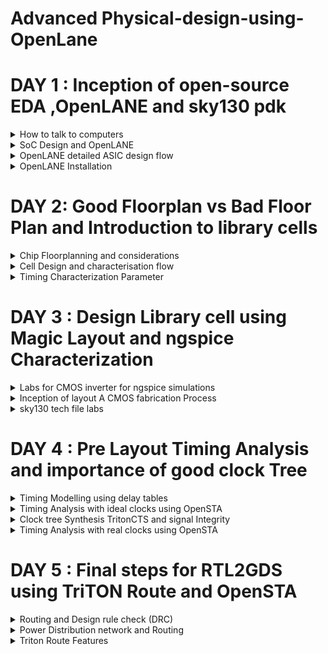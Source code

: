 # Advanced Physical-design-using-OpenLane


#  DAY 1 : Inception of open-source EDA ,OpenLANE and sky130 pdk

<details>
  <summary>
      How to talk to computers
  </summary>
  
  The QFN-48 package is a type of surface-mount integrated circuit (IC) package that is used in various electronic devices, including some Arduino-compatible microcontrollers and other components. "QFN" stands for "Quad Flat No-Lead," which describes the package's physical characteristics. Here's what some of these terms mean:

 **1. Quad:** The package has four sides or corners, typically with a lead or pad on each corner.

 **2. Flat:** The package has a flat bottom, which makes it suitable for surface-mount soldering onto a printed circuit board (PCB).

 **3. No-Lead:** Unlike traditional dual in-line packages (DIP) or surface-mount packages with visible leads or pins, QFN packages have no visible external leads or pins. Instead, they have small metal pads on the bottom of the package.

**4. 48:** The "48" in QFN-48 refers to the total number of pads or leads on the package. These pads are used for electrical connections between the IC and the PCB.

Arduino is an open-source electronics platform that uses a variety of microcontrollers. The choice of IC package depends on the specific microcontroller used on the Arduino board or module. Some Arduino-compatible boards may use microcontrollers in QFN-48 packages, among other package types.

The following figure shows the internal structure of the chip.

![Screenshot from 2023-09-16 18-23-07](https://github.com/Vartika-iiitb/Physical-design-using-OpenLane/assets/140998716/c7944e6a-764d-4a44-8cf2-ed59244fe561)

Inside a chip, you can find various components and structures, including:

**1. Pads:** Pads are the external connections on a chip. They are the interface between the chip and the external world. Pads can include input and output pins for connecting to other electronic components or devices, power supply pins for providing voltage to the chip, and ground pins for electrical reference.

**2. Core:** The core of a chip typically refers to the central processing unit (CPU) or the primary computational engine. In the context of microprocessors or microcontrollers, the core contains the arithmetic logic unit (ALU), control unit, and registers responsible for executing instructions and performing computations.

**3.  Die:** The term "die" refers to the individual silicon chip that is fabricated on a semiconductor wafer during the manufacturing process. A semiconductor wafer typically contains multiple identical dies, each of which can be cut out and packaged as a separate integrated circuit.

**4. RISC-V SoC:** A RISC-V System-on-Chip (SoC) is an integrated circuit that incorporates the RISC-V instruction set architecture (ISA) as its CPU core. RISC-V is an open-source and customizable ISA, and RISC-V SoCs are designed to meet specific application requirements, often including CPU cores, memory, peripherals, and I/O interfaces, all on a single chip.

**5. PLL (Phase-Locked Loop):** A PLL is a circuit within a chip that generates stable and precisely controlled clock signals. PLLs are crucial for synchronizing various components of a chip, ensuring that they operate at the correct frequencies and phases.

**6. DAC (Digital-to-Analog Converter):** A DAC is a circuit within a chip that converts digital signals (binary data) into analog voltages or currents. DACs are commonly used in audio applications, communication systems, and many other contexts where analog signals are required.

These components work together to enable the chip to perform its intended functions. The specific components and their configurations can vary significantly depending on the type and purpose of the chip. For example, a microcontroller chip may have a CPU core, memory, I/O ports, and analog-to-digital converters (ADCs) in addition to the components mentioned above, while a custom ASIC (Application-Specific Integrated Circuit) might have a completely different set of components tailored to a specific task or application.

**Introduction to RisC-V**

RISC-V (pronounced "risk-five") is an open-source instruction set architecture (ISA) for designing and building computer processors and related hardware components. It's named after the "Reduced Instruction Set Computing" (RISC) philosophy, which aims to simplify processor designs by using a smaller set of instructions that execute quickly and efficiently.

![Screenshot from 2023-09-16 18-36-36](https://github.com/Vartika-iiitb/Physical-design-using-OpenLane/assets/140998716/efe64a42-2531-4f17-86d4-cc9c5940bfa0)

**From Software Applications to Hardware**
  
In the realm of software applications, tasks are executed by the central processing unit (CPU) of a computer or device. Software programs provide instructions for the CPU to follow, and the CPU performs calculations, data processing, and various other operations based on these instructions. While software is flexible and can be updated easily, it may not always provide the highest level of performance or efficiency, especially for demanding or specialized tasks.

The benefits of this transition from software to hardware include faster execution of tasks, lower power consumption, and the ability to handle specialized workloads with greater efficiency. However, it also means that the functionality is fixed and less adaptable compared to software, which can be updated or changed more easily.

The Figure shown below shows the representation :

![Screenshot from 2023-09-16 18-40-16](https://github.com/Vartika-iiitb/Physical-design-using-OpenLane/assets/140998716/e4bc8336-ee32-4fff-b742-5c0a56dcbcf3)
</details>
<details>
  <summary>
SoC Design and OpenLANE
  </summary>
  
System-on-Chip (SoC) design is the process of creating integrated circuits that incorporate multiple electronic components, including microprocessors, memory, input/output interfaces, and more, all on a single chip. SoCs are used in a wide range of electronic devices, from smartphones and tablets to embedded systems and IoT devices.

OpenLANE is an open-source framework for designing digital ASICs (Application-Specific Integrated Circuits). It is a complete RTL (Register-Transfer Level) to GDSII (Graphic Data System II) flow for designing ASICs using open-source tools and libraries. Here's how OpenLANE relates to SoC design:
Design Flow: OpenLANE provides a comprehensive design flow for creating ASICs, which can include components like CPU cores, memory blocks, and various other digital circuits. The design flow covers the entire process, from specifying the chip's architecture in RTL code (usually written in hardware description languages like Verilog or VHDL) to producing the final GDSII layout for fabrication.

**1. Open Source:** One of the key features of OpenLANE is its open-source nature. This means that the entire design flow, including synthesis, placement, routing, and physical design steps, can be performed using freely available and community-supported tools and libraries. This openness reduces the barriers to entry for ASIC design and promotes collaboration within the hardware design community.

**2. Automated and Scriptable:** OpenLANE incorporates a wide range of automation and scripting capabilities. It can automate many of the tedious and error-prone tasks involved in ASIC design, such as synthesis, place and route, and optimization. Users can customize and script the flow to suit their specific requirements.

**3. Standard Cells and Libraries:** OpenLANE leverages standard cell libraries, which are collections of pre-designed and characterized digital logic cells (like AND gates, flip-flops, etc.) that are readily available for use in ASIC design. It also supports standard cell libraries from various foundries, allowing designers to target different fabrication technologies.

**4. OpenROAD Integration:** OpenLANE is part of the OpenROAD project, which aims to develop an open-source and automated RTL-to-GDSII digital ASIC design flow. OpenROAD includes tools for optimization, placement, and routing, and OpenLANE utilizes these tools to streamline the design process further.

**5. Community and Collaboration:** The open-source nature of OpenLANE encourages collaboration among hardware designers, researchers, and engineers. It has a growing user community, and contributions from various individuals and organizations are welcomed.

In summary, OpenLANE is a powerful open-source tool that simplifies the process of designing ASICs, including SoCs. It provides a complete and automated design flow, making it accessible to a broader range of users and promoting innovation in digital hardware design. This tool has the potential to accelerate the development of custom SoCs and other digital ASICs for a variety of applications.

![Screenshot from 2023-09-16 19-05-11](https://github.com/Vartika-iiitb/Physical-design-using-OpenLane/assets/140998716/3f4ede54-22ba-486b-a214-e573dd3dfdd8)

**1 RTL IP's(Register Transfer Level Intellectual Property)**
RTL IPs, or Register-Transfer Level Intellectual Properties, are pre-designed and pre-verified building blocks or functional modules for use in digital integrated circuit (IC) design. These IPs are created at the register-transfer level (RTL), which is a level of abstraction in hardware description languages like Verilog and VHDL that represents the behavior of a digital circuit in terms of registers and data transfers between them. RTL IPs are used to accelerate the design and development of complex digital systems and integrated circuits. RTL IPs significantly reduce development time and effort by providing verified and reusable building blocks for digital IC design. They are widely used in various industries, including consumer electronics, telecommunications, automotive, and industrial automation, to accelerate the design of complex digital systems and reduce time-to-market.

**2. EDA TOOLS**
EDA (Electronic Design Automation) tools are a category of software applications and tools used by electrical engineers and integrated circuit (IC) designers to design, simulate, verify, and analyze electronic systems and integrated circuits. These tools play a crucial role in the development and optimization of electronic hardware, ranging from individual components to complex systems. EDA tools are used in various stages of the design process, from concept to fabrication. EDA tools are indispensable in modern electronics design, as they streamline the design process, reduce design iterations, and help ensure the reliability and performance of electronic systems and integrated circuits. The choice of EDA tools depends on the specific requirements of the design project and the target application.

**3. PDK**
PDK stands for "Process Design Kit." It is a critical component in the development of integrated circuits (ICs) and refers to a collection of files, data, and models provided by a semiconductor foundry or manufacturing facility. The PDK serves as a bridge between the design tools and the foundry's fabrication process, enabling chip designers to create layouts and simulations that are compatible with the manufacturing process.

Here are the key components and functions of a Process Design Kit (PDK) in VLSI design:

**1.Technology Data:** The PDK includes detailed information about the foundry's manufacturing process, such as the specific fabrication steps, the materials used, and the electrical characteristics of the transistors and interconnects. This data is essential for designing circuits that will function correctly when fabricated.

**2. Design Rules:** Design rules are a set of constraints and guidelines that dictate how various elements of the chip (e.g., transistors, interconnects, and other structures) should be placed and sized to ensure manufacturability. The PDK provides design rule documents and data to help designers adhere to these constraints.

**3. Device Models:** PDKs include models for various electronic devices, such as transistors, diodes, and capacitors. These models describe how these devices behave electrically under different conditions, allowing designers to simulate and analyze the performance of their circuits accurately.

**4. Library Cells:** The PDK includes a library of standard cells, which are pre-designed building blocks commonly used in chip design. These cells include logic gates, flip-flops, multiplexers, and other components. Designers can use these cells to create their custom digital circuits.

The figure shown below depicts the flow:

![Screenshot from 2023-09-16 19-05-17](https://github.com/Vartika-iiitb/Physical-design-using-OpenLane/assets/140998716/698b6b22-612a-4e4c-b6d3-15c03b3a593b)


**Simplified RTL2GDS Flow**
The RTL2GDS (Register-Transfer Level to Graphic Data System) flow is a series of steps and processes involved in the design and manufacturing of integrated circuits (ICs). This flow takes a digital design described at the RTL (Register-Transfer Level) and transforms it into a physical layout that can be fabricated as an actual chip. Here are the key steps and components of the RTL2GDS flow:

**1. RTL Design:** The RTL design phase involves creating a high-level description of the digital circuit using hardware description languages (HDLs) like Verilog or VHDL. This description captures the functional behavior of the circuit, including the relationships between registers and data transfers.

**2. Synthesis:** In the synthesis step, the RTL code is transformed into a gate-level representation. Logic synthesis tools take the RTL description and map it to standard cells from a library (PDK, or Process Design Kit) provided by the semiconductor foundry. The output is a netlist that specifies how standard cells are interconnected.

**3. Floor Planning:** Floor planning involves determining the physical placement of various functional blocks within the chip. It considers factors like the size and aspect ratio of the chip, the location of the input/output (I/O) pads, and the placement of major components.

**4. Placement:** Placement tools take the synthesized netlist and assign specific locations for each standard cell on the chip. The goal is to optimize for factors like area, power, and signal delay.

**5. Clock Tree Synthesis (CTS):** CTS tools create a clock distribution network that ensures all flip-flops and registers receive a stable and synchronized clock signal. Clock skew (variation in clock arrival times) is minimized to maintain timing integrity.

**6. Routing:** The routing step involves determining how to connect the various components and standard cells while adhering to design rules and constraints. This process creates the physical wires (metal layers) that carry signals between different parts of the chip.

**7. Design for Manufacturing (DFM):** DFM techniques are employed to ensure that the chip design is manufacturable. This includes checks for lithography issues, density violations, and other manufacturing-related concerns.

**8. Static Timing Analysis (STA):** STA tools analyze the timing of the chip's paths to ensure that they meet the required performance specifications. Timing violations are flagged and resolved during this phase.

**9. Physical Verification:** Physical verification tools perform checks to ensure that the chip layout complies with design rules and specifications. This includes checks for design rule violations, antenna effects, and other physical issues.

**10. GDSII Generation:** GDSII is a standard file format used to represent the final chip layout in a graphical form. GDSII files are generated from the layout data.

**11. Tapeout:** The final GDSII files are submitted to the semiconductor foundry for fabrication. This step involves preparing the data for photolithography and the manufacturing process.

**12. Mask Generation:** The foundry uses the GDSII data to create photomasks, which are used to pattern the chip's layers during the semiconductor manufacturing process.

**13. Manufacturing:** The semiconductor fabrication process involves multiple steps, including photolithography, etching, implantation, and more, to create the physical silicon wafer with the desired integrated circuits.

**14. Packaging and Testing:** Once the wafers are manufactured, they are diced into individual chips, packaged, and tested to ensure functionality and quality.

The RTL2GDS flow is a complex and highly specialized process that requires expertise in digital design, semiconductor physics, and manufacturing. It is a critical part of bringing digital designs to life as physical integrated circuits used in various electronic devices and systems.

![Screenshot from 2023-09-17 02-20-53](https://github.com/Vartika-iiitb/Physical-design-using-OpenLane/assets/140998716/b16c3eda-7a5b-47e8-8127-478a143f9ba0)

</details>

<details>
  <summary>
    OpenLANE detailed ASIC design flow
  </summary>
  
OpenLane is an open-source RTL-to-GDSII (Register-Transfer Level to Graphic Data System) flow, which is a complete toolchain for designing and manufacturing integrated circuits. OpenLane automates many of the steps involved in ASIC (Application-Specific Integrated Circuit) design, such as synthesis, placement, routing, and physical verification. It's part of the broader open-source hardware movement and is designed to make ASIC design more accessible and affordable.
  On the other hand, Strive chipsets are a family of RISC-V System on Chips (SoCs) designed using the SkyWater 130nm process. RISC-V is an open standard instruction set architecture (ISA) based on established reduced instruction set computer (RISC) principles.


  striVe SoC family:
  
  ![Screenshot from 2023-09-17 02-40-28](https://github.com/Vartika-iiitb/Physical-design-using-OpenLane/assets/140998716/221b6c67-4454-4fcb-bdf7-5ae595b0b19f)

OpenLANE ASIC Flow:

1. RTL Synthesis, Technology Mapping, and Formal Verification:
Tools: Yosys (for RTL synthesis), ABC (for technology mapping and formal verification).

Static Timing Analysis:
Tool: OpenSTA (for static timing analysis).

Floor Planning:
Tools: init_fp (initial floorplanning), ioPlacer (I/O placement), pdn (power distribution network planning), tapcell (tap cell insertion).

Placement:
Tools: RePLace (global placement), Resizer (optional for resizing cells), OpenPhySyn (formerly used for placement), OpenDP (detailed placement).

Clock Tree Synthesis:
Tool: TritonCTS (for clock tree synthesis).

Fill Insertion:
Tools: OpenDP (for filler placement).

Routing:
Global Routing: FastRoute or CU-GR (formerly used).
Detailed Routing: TritonRoute (for detailed routing) or DR-CU (formerly used).

SPEF Extraction:
Tools: OpenRCX (or SPEF-Extractor, formerly used) for Standard Parasitic Exchange Format (SPEF) extraction.

GDSII Streaming Out:
Tools: Magic and KLayout (for viewing and editing GDSII files).

Design Rule Checking (DRC) Checks:
Tools: Magic and KLayout (for DRC checks).

Layout vs. Schematic (LVS) Check:
Tool: Netgen (for LVS checks).

Antenna Checks:
Tool: Magic (for antenna checks).

Circuit Validity Checker:
Tool: CVC (for circuit validity checking).

These open-source tools, when used collectively, provide a complete and automated ASIC design and verification flow through OpenLane.

The fig shown below depicts the OpenLANE ASIC Flow:

![Screenshot from 2023-09-17 02-51-28](https://github.com/Vartika-iiitb/Physical-design-using-OpenLane/assets/140998716/6edc6730-1a1c-4ebd-8ef9-942f6d899c2c)

</details>
<details>
  <summary>
    OpenLANE Installation
  </summary>
  
**Steps to Install OpenLANE**

  ```
  cd $HOME
sudo apt-get update
sudo apt-get upgrade
sudo apt install -y build-essential python3 python3-venv python3-pip make git

```
Invoking OpenLANE
```


cd ~/OpenLane
make mount
./flow.tcl -interactive
package require openlane 0.9
prep -design picorv32a
run_synthesis

```

Steps to install docker:

```
sudo apt-get remove docker docker-engine docker.io containerd runc
# Installation of requirements
sudo apt-get update
sudo apt-get install \
   ca-certificates \
   curl \
   gnupg \
   lsb-release
# Add the keyrings of docker
sudo mkdir -p /etc/apt/keyrings
curl -fsSL https://download.docker.com/linux/ubuntu/gpg | sudo gpg --dearmor -o /etc/apt/keyrings/docker.gpg
# Add the package repository
echo \
   "deb [arch=$(dpkg --print-architecture) signed-by=/etc/apt/keyrings/docker.gpg] https://download.docker.com/linux/ubuntu \
   $(lsb_release -cs) stable" | sudo tee /etc/apt/sources.list.d/docker.list > /dev/null
# Update the package repository
sudo apt-get update

# Install Docker
sudo apt-get install docker-ce docker-ce-cli containerd.io docker-compose-plugin

# Check for installation
sudo docker run hello-world

```

Fig below shows the installation:

![Screenshot from 2023-09-17 11-44-41](https://github.com/Vartika-iiitb/Physical-design-using-OpenLane/assets/140998716/8dbe291f-7c57-4d8d-b984-b4cebaa73def)

For run synthesis:
![Screenshot from 2023-09-17 11-47-07](https://github.com/Vartika-iiitb/Physical-design-using-OpenLane/assets/140998716/cb22d155-1f26-4e7b-9cb5-0b8d70d469d8)

</details>

# DAY 2: Good Floorplan vs Bad Floor Plan and Introduction to library cells
<details>
  <summary>
    Chip Floorplanning and considerations
  </summary>
  
   **Core**
   The width of the core typically refers to the physical size or dimensions of the central processing unit (CPU) or processor core within a microchip. It is usually measured in nanometers (nm) or micrometers (µm). For example, you might hear about a "14nm core" or a "7nm core," indicating the feature size of the core's transistors.
The height of the core is not commonly referred to in the same way as the width. Instead, the core's size is usually described in terms of its area, which is determined by multiplying its width and height.

**Die**
The width of the die is typically the physical measurement of the semiconductor wafer after all the individual ICs (integrated circuits) have been fabricated on it but before they are cut apart. Die widths can vary significantly depending on the specific manufacturing process and the design of the chips being produced. They can range from a few millimeters to several centimeters or more.

Similar to the core, the height of the die is not a common parameter of discussion. Instead, the die's size is often described in terms of its area, which is the product of its width and height.

The fig shown below shows the representation:

![Screenshot from 2023-09-17 13-02-05](https://github.com/Vartika-iiitb/Physical-design-using-OpenLane/assets/140998716/8d6550e2-42b0-4a7c-bc3e-2a174ba60046)

  **Utilization Factor**
  
  In the context of ASIC (Application-Specific Integrated Circuit) design, the term "utilization factor" refers to the ratio of the occupied area of the chip to the total available silicon area on the semiconductor wafer. It is often expressed as a percentage. The utilization factor provides insight into how efficiently the chip's resources, including logic gates, memory cells, and other components, are used within the available silicon real estate.

Here's how to calculate the utilization factor:

Utilization Factor (%) = (Occupied Silicon Area / Total Silicon Area) x 100

Fig below shows the utilization Factor:

![Screenshot from 2023-09-17 12-55-02](https://github.com/Vartika-iiitb/Physical-design-using-OpenLane/assets/140998716/070e4c6f-1a28-4249-b3ce-e42b5317a3e4)



**Aspect ratio**
 Aspect ratio will decide the size and shape of the chip. It is the ratio between horizontal routing resources to vertical routing resources (or) ratio of height and width. Aspect ratio = width/height.Aspect ratio of 1 signifies that the die is of square shape and any other value other than 1 signifies that the die is rectangular shape.

 **Preplaced cells**
 Preplaced cells, often referred to as "macrocells" or "hard macros," are fixed or predefined blocks of logic or functional units within the layout of an integrated circuit (IC) or an ASIC (Application-Specific Integrated Circuit). Unlike standard cells, which are synthesized and placed automatically during the design process, preplaced cells are manually positioned and sized by the chip designer. These cells are typically used for specific, well-defined functions and are placed in critical areas of the chip layout to meet certain design objectives.Pre-placed cells are often used for critical components of a design, such as memory blocks, analog modules, or specialized digital circuits that need to be precisely located to meet performance, power, or area constraints. Placing them manually ensures that they are in the optimal positions for meeting these requirements.In large and complex chip designs, pre-placed cells can be used to create a hierarchical structure, where certain functional blocks or subsystems are pre-placed and interconnected. This approach simplifies the overall design process and allows for better management of the design's complexity.

![Screenshot from 2023-09-17 14-31-18](https://github.com/Vartika-iiitb/Physical-design-using-OpenLane/assets/140998716/56defa42-ed58-486a-ab7b-0eefb33bebe4)

**Decoupling Capacitor**

![Screenshot from 2023-09-17 14-33-36](https://github.com/Vartika-iiitb/Physical-design-using-OpenLane/assets/140998716/5484fa44-8024-41bf-bd4f-38fb1fce0dfb)

**Noise Margin**

![Screenshot from 2023-09-17 14-36-06](https://github.com/Vartika-iiitb/Physical-design-using-OpenLane/assets/140998716/7cd9658c-2095-4d76-b8b7-373c8e1d46a9)

Noise margin, in the context of ASIC (Application-Specific Integrated Circuit) design, refers to the amount of noise or voltage fluctuations that a digital logic gate or circuit can tolerate while still correctly recognizing logic levels (0 or 1). It is an essential consideration in the design of digital circuits to ensure reliable operation in real-world conditions where noise and variations in supply voltage can occur. Noise margin is typically expressed in volts and can be categorized into two main types: high noise margin (NMH) and low noise margin (NML).

High Noise Margin (NMH): NMH is the maximum voltage noise that can be added to the HIGH (logic 1) level of a digital signal without causing the gate to misinterpret it as a LOW (logic 0) level. In other words, it represents the tolerance of the gate to noise on the high side.

NMH = VOH - VIH

VOH: The minimum output voltage for a logic HIGH.
VIH: The minimum input voltage that the gate recognizes as a logic HIGH.
Low Noise Margin (NML): NML is the maximum voltage noise that can be added to the LOW (logic 0) level of a digital signal without causing the gate to misinterpret it as a HIGH (logic 1) level. It represents the tolerance of the gate to noise on the low side.

NML = VIL - VOL

VIL: The maximum input voltage that the gate recognizes as a logic LOW.
VOL: The maximum output voltage for a logic LOW.
The difference between NMH and NML indicates the margin of safety against noise in a digital circuit. A larger noise margin provides better immunity to noise and ensures more reliable operation. Designers typically aim to maximize both NMH and NML to create robust digital circuits.

Noise margin is influenced by various factors, including:

Threshold voltage (VTH) of the transistors used in the logic gates.
Supply voltage (VDD) and ground voltage (GND) levels.
Variation in environmental conditions, such as temperature and voltage fluctuations.
Process variations during chip manufacturing.
To ensure proper noise margin in ASIC design, designers must consider these factors and select appropriate transistor sizes, supply voltage levels, and design techniques. Additionally, performing noise margin analysis and simulation during the design phase helps identify potential issues and allows for adjustments to improve circuit robustness in noisy environments.

In summary, noise margin in ASIC design quantifies the tolerance of digital logic gates to noise and voltage fluctuations. High noise margin ensures reliable operation and immunity to noise-induced errors in digital circuits.

**Power Planning**
Power planning, in the context of integrated circuit (IC) design, is a critical step in the process of ensuring that the chip operates reliably while managing power consumption efficiently. It involves the strategic distribution and management of power supply networks, as well as the control of power domains and voltage levels within the chip. The primary goals of power planning are to provide stable power delivery to all components, minimize power dissipation, and avoid voltage drop issues.

**Pin Placement**
Pin placement, in the context of integrated circuit (IC) design, refers to the strategic placement of input and output (I/O) pins or pads on the chip's physical layout. This process is crucial for ensuring proper connectivity between the chip and external devices, such as other chips, connectors, or printed circuit boards (PCBs). Effective pin placement is essential for achieving electrical, mechanical, and manufacturing objectives in IC design.

**Floorplan using OpenLANE**

```
run_floorplan
```

![Screenshot from 2023-09-17 11-48-26](https://github.com/Vartika-iiitb/Physical-design-using-OpenLane/assets/140998716/7ad02b3e-5d06-45c7-97a9-34b4fddda932)

Magic is invoked after moving to the floorplan directory:

```
magic  /home/vartika/.volare/sky130A/libs.tech/magic/sky130A.tech lef read ../../tmp/merged.min.lef def read picorv32.def

```
Below is the representation:

![Screenshot from 2023-09-17 11-48-26](https://github.com/Vartika-iiitb/Physical-design-using-OpenLane/assets/140998716/6742936d-a721-4ebf-a6f4-f0e5d6030d0e)

**Initial Place Design**

**Library Binding and placement**

Netlist binding and Initial Placement

1. All the logic cells in the netlist are visualised as physical cells with a defined width and height for design
2. A library has all the physical cells with each logic functionality with timing and area information.
3. Library also has different physical variants of logic cells
4. The logic cells of the generated netlist should not be placed over the pre-placed cells.

**Optimized placement**

1. Logic cells are placed such that they are close to their respective inputs on the die.
2. Optimized placement is done by placing, input flop close to the input port and output close to the output port.
3. We estimate the wire length and capacitance and based on that we insert repeaters, if there is a long path from the input port to the flipflop
4. Slew is dependent on the capacitance value, higher is the capacitance more is the slew.
5. If the distance between the input port and flip-flop is not sufficient to maintain the signal integrity, we add buffers/repeaters in the path to reproduce 
   input signal through the path without any loss of signal.
6. The cells which work at very high frequency are made sure to be placed together, so that there is no delay produced from the wires between the logic cells.

   **Optimized cell and routed cell**
   
   ![Screenshot from 2023-09-17 14-52-24](https://github.com/Vartika-iiitb/Physical-design-using-OpenLane/assets/140998716/b491695f-d550-476d-9397-ac1aec7e5087)

**Placement**
Placement in openlane occurs in two stages:

1. Global Placement: It finds optimal position for all cells which may not be legal and cells may overlap. Optimization is done through reduction of half parameter wire length[HPWL]. Overlap parameter should also reduce while we run placement.
2. Detailed Placement: It alters the position of cells placed in the global placement step to legalise them
use :

```
  run_placement
```
To view Placement:

```
  cd ~/OpenLane/designs/picorv32a/runs/RUN_2023.09.14_10.50.04/results/placement
  magic -T /home/vartika/.volare/sky130A/libs.tech/magic/sky130A.tech lef read ../../tmp/merged.nom.lef def read picorv32.def &
```

![Screenshot from 2023-09-17 11-53-09](https://github.com/Vartika-iiitb/Physical-design-using-OpenLane/assets/140998716/9e1328e4-06ae-416c-91df-856a0c5c1c2e)


![Screenshot from 2023-09-17 11-55-14](https://github.com/Vartika-iiitb/Physical-design-using-OpenLane/assets/140998716/ea6cbdbf-4b37-4235-b877-bf224d8d3122)

![Screenshot from 2023-09-17 11-56-30](https://github.com/Vartika-iiitb/Physical-design-using-OpenLane/assets/140998716/7c77732a-8eb9-44be-90d5-09c8be776210)

**Cell Design Flow**

The cell design flow in ASIC (Application-Specific Integrated Circuit) design refers to the process of designing and creating standard cells, which are the fundamental building blocks of digital integrated circuits. Standard cells are pre-designed, reusable modules that include basic logic gates, flip-flops, latches, and other components. They play a crucial role in digital IC design, allowing designers to create complex digital circuits efficiently. The cell design flow typically involves the following steps:

1. Specification and Requirements:

1.1 Define the functional requirements for the standard cell library.
1.2 Determine the target technology node, voltage levels, and other design parameters.
1.3 Specify the library's logical and electrical characteristics, including cell types, drive strengths, and functionality.

2. Cell Architecture and Cell Library Definition:

2.1 Define the architecture of the standard cells, including the height and width of each cell, the number of input and output pins, and the arrangement of internal transistors.
2.2 Create a library of cell templates with different functionalities and drive strengths, ranging from basic gates to more complex functions.
Schematic Design:

3. Create schematic diagrams for each standard cell in the library.
3.1Design and layout the internal logic gates, interconnections, and transistors to implement the desired functionality.
3.2 Ensure that the cells adhere to the specified logical and electrical characteristics.
   
4. Simulation and Verification:
4.1 Simulate the standard cell designs using electronic design automation (EDA) tools and digital simulators.
4.2 Verify that the cells meet timing constraints, operate correctly, and adhere to logical and electrical specifications.
4.3 Perform static timing analysis (STA) to assess the cell's performance under various conditions.
   
5. Layout Design:
   
5.1 Generate the physical layout of each standard cell, considering the placement and sizing of transistors, routing of metal layers, and adherence to design rules.
5.2 Follow foundry-specific design rules and guidelines to ensure manufacturability.
5.3 Implement DFM (Design for Manufacturability) techniques to improve the manufacturability of the cells.

6. Extraction and Modeling:

6.1 Extract parasitic capacitance and resistance information from the layout.
6.2 Create models (e.g., timing, power, and noise models) for the standard cells based on the extracted data.

7. Characterization:

7.1 Characterize the standard cells by measuring their electrical characteristics, such as timing, power consumption, and noise sensitivity.
7.2 Generate libraries of timing models for use in digital synthesis and static timing analysis.

8. Quality Assurance and Testing:

8.1 Perform extensive testing and verification to ensure that the standard cells meet the specified requirements and adhere to design and manufacturing rules.
8.2 Address any issues, optimize cell designs, and update the library as needed.

9. Documentation:

9.1 Create comprehensive documentation for each standard cell, including datasheets, functional descriptions, and usage guidelines.
9.2 Document the library's logical and electrical characteristics for designers' reference.

10. Integration into the Design Flow:

10.1 Integrate the standard cell library into the broader ASIC design flow, making it available for digital design and synthesis tools.
10.2 Ensure that the library is compatible with industry-standard EDA tools and design methodologies.
10.3 The cell design flow is a fundamental part of ASIC design, providing designers with a library of well-characterized and verified building blocks that can be used to construct complex digital circuits efficiently. The quality and performance of the standard cell library have a significant impact on the overall success of an ASIC design project.

The fig shown below shows the Cell design flow:

![Screenshot from 2023-09-17 15-01-40](https://github.com/Vartika-iiitb/Physical-design-using-OpenLane/assets/140998716/c3fb1380-1c61-48af-9b5f-77f1308009f8)

![Screenshot from 2023-09-17 15-08-42](https://github.com/Vartika-iiitb/Physical-design-using-OpenLane/assets/140998716/45bbde36-71a6-4019-b18a-a26153e3fdae)

![Screenshot from 2023-09-17 15-08-47](https://github.com/Vartika-iiitb/Physical-design-using-OpenLane/assets/140998716/0401b3c4-7a8d-409a-a9d2-c5545da5735b)

![Screenshot from 2023-09-17 15-09-03](https://github.com/Vartika-iiitb/Physical-design-using-OpenLane/assets/140998716/7179f8b0-23d7-4614-a36c-5f5443668c38)

The stick diagram for the following is shown below:

![Screenshot from 2023-09-17 15-10-41](https://github.com/Vartika-iiitb/Physical-design-using-OpenLane/assets/140998716/244a22ef-143d-4eeb-af6b-7f6768b586d4)

</details>

<details>
  <summary>
    Cell Design and characterisation flow
  </summary>
  All the standard cells used in the design are placed in a library. We get a variant of standard cells in terms of functionality, area and power.
Each cell goes through cell design flow before being used in our design.

  **Characterisation Flow**
  Characterization in VLSI refers to the process of analyzing and documenting the electrical behavior of electronic components, such as transistors, logic gates, memory cells, and standard cells, under various operating conditions. Characterization is essential for accurate circuit simulation and helps ensure that integrated circuits (ICs) meet their performance, power, and timing requirements.
1. Read in the model files
2. Read the extracted spice netlist
3. Recognize behaviour of the model
4. Read the sub-circuits of inverter
5. Attach necessary power source (Vdd, GND)
6. Apply the stimulus
7. Provide necessary output capacitance
8. Provide simulation command

   ![Screenshot from 2023-09-17 15-19-51](https://github.com/Vartika-iiitb/Physical-design-using-OpenLane/assets/140998716/337d10d7-f7df-496e-a5c6-56c97f86d5b9)

The following fig shown below shows the Characterization Flow:

![Screenshot from 2023-09-17 15-16-44](https://github.com/Vartika-iiitb/Physical-design-using-OpenLane/assets/140998716/80925a34-10f5-4793-a001-0fd0741b57fb)

![Screenshot from 2023-09-17 15-16-52](https://github.com/Vartika-iiitb/Physical-design-using-OpenLane/assets/140998716/ecdde2cf-84ef-446a-ab32-826b754b59cc)

</details>
<details>
  <summary>
    Timing Characterization Parameter
  </summary>
  The Timing Threshold Definitions:
  
  ![Screenshot from 2023-09-17 15-23-16](https://github.com/Vartika-iiitb/Physical-design-using-OpenLane/assets/140998716/28c1a1e0-0229-41ef-9ca7-ddda17fe0ae2)

**Propagation Delay**
 The time difference between when the transitional input reaches 50% of its final value and when the output reaches 50% of its final value.

![Screenshot from 2023-09-17 15-23-27](https://github.com/Vartika-iiitb/Physical-design-using-OpenLane/assets/140998716/8c644640-6cc7-4203-bc1b-4627b37f9924)

**Transition Time**
 Transition time is known as time needed to a signal to rise from 10% to 90% or to fall from 90% to 10%. The former is called rise time and later is known as fall time.

![Screenshot from 2023-09-17 15-23-41](https://github.com/Vartika-iiitb/Physical-design-using-OpenLane/assets/140998716/2ff3ea82-53ed-4f33-bffe-b12bbef8951f)

```
rise delay =  time(out_fall_thr) - time(in_rise_thr)

Propagation delay = time(out_thr) - time(in_thr)

Fall transition time: time(slew_high_fall_thr) - time(slew_low_fall_thr)

Rise transition time: time(slew_high_rise_thr) - time(slew_low_rise_thr)
```

</details>

# DAY 3 : Design Library cell using Magic Layout and ngspice Characterization 

<details>
  <summary>
    Labs for CMOS inverter for ngspice simulations
  </summary>
  
  **Inverter**
  A CMOS inverter, short for Complementary Metal-Oxide-Semiconductor inverter, is a fundamental digital electronic circuit that performs the basic logical operation of inversion. In other words, it takes an input signal and produces an output signal that is the logical complement of the input. If the input is high (logic 1), the output will be low (logic 0), and vice versa.

The input signal is applied to the gate terminals of both the NMOS and PMOS transistors. The output is taken from the connection point (the drain of NMOS and the source of PMOS) between these two transistors.

NMOS Operation: When the input is logic high (1), the NMOS transistor turns on because a positive voltage is applied to its gate. This establishes a low-resistance path between the output and ground, causing the output to be pulled to logic low (0).

PMOS Operation: Conversely, when the input is logic low (0), the PMOS transistor turns on because a low voltage is applied to its gate. This establishes a low-resistance path between the output and the power supply voltage (VDD), causing the output to be pulled to logic high (1).

The following fig shows the CMOS Inverter with it's respective nodes:

![Screenshot from 2023-09-17 15-35-16](https://github.com/Vartika-iiitb/Physical-design-using-OpenLane/assets/140998716/d891cb52-592e-45b3-974b-22c80dc0b30c)

The following fig shows the spicedeck Simulation:

![Screenshot from 2023-09-17 15-36-23](https://github.com/Vartika-iiitb/Physical-design-using-OpenLane/assets/140998716/735f1fb9-3d19-4ca2-9421-ba9f3d1b29de)



</details>
<details>
  <summary>
    Inception of layout A CMOS fabrication Process
  </summary>
  
  **The output of 16 mask CMOS process**
  
  ![Screenshot from 2023-09-17 22-22-55](https://github.com/Vartika-iiitb/Physical-design-using-OpenLane/assets/140998716/d2dbc504-4ca0-4303-9127-3978b153dde8)

 **Basic layers layout and LEF using inverter**
 
1. We see the layers which are required for CMOS inverter from the layout.
2. Gates of both PMOS and NMOS are connected together and fed to input, NMOS source connected to ground(here, VGND), PMOS source is connected to VDD(here, VPWR)
3. Drains of PMOS and NMOS are connected together and fed to output(here, Y).
4. The First layer in skywater130 is localinterconnect layer(locali) , above that metal 1 is purple color and metal 2 is pink color.

</details>

<details>
  <summary>
    sky130 tech file labs
  </summary>
  The model file for the same is shown below:

```
* SPICE 3f5 Level 8, Star-HSPICE Level 49, UTMOST Level 8

.lib cmos_models 
* DATE: Feb 23/01
* LOT: T0BM                  WAF: 07
* Temperature_parameters=Default
.MODEL nmos  NMOS (                                LEVEL   = 49
+VERSION = 3.1            TNOM    = 27             TOX     = 5.8E-9
+XJ      = 1E-7           NCH     = 2.3549E17      VTH0    = 0.3907535
+K1      = 0.4376003      K2      = 8.265151E-3    K3      = 4.214601E-3
+K3B     = -3.7220937     W0      = 2.517345E-6    NLX     = 2.310668E-7
+DVT0W   = 0              DVT1W   = 0              DVT2W   = 0
+DVT0    = 0.2411602      DVT1    = 0.3707226      DVT2    = -0.5
+U0      = 316.5922683    UA      = -9.89493E-10   UB      = 2.154013E-18
+UC      = 2.474632E-11   VSAT    = 1.254499E5     A0      = 1.2735648
+AGS     = 0.2428704      B0      = 2.579719E-8    B1      = -1E-7
+KETA    = 4.87168E-4     A1      = 0              A2      = 0.5196633
+RDSW    = 120            PRWG    = 0.5            PRWB    = -0.2
+WR      = 1              WINT    = 2.357855E-8    LINT    = 1.210018E-9
+DWG     = 2.292632E-9
+DWB     = -9.94921E-10   VOFF    = -0.1039771     NFACTOR = 1.3905578
+CIT     = 0              CDSC    = 2.4E-4         CDSCD   = 0
+CDSCB   = 0              ETA0    = 3.894977E-3    ETAB    = 7.800632E-4
+DSUB    = 0.0307944      PCLM    = 1.7312397      PDIBLC1 = 0.999135
+PDIBLC2 = 4.850036E-3    PDIBLCB = -0.0866866     DROUT   = 0.8612131
+PSCBE1  = 7.995844E10    PSCBE2  = 1.457011E-8    PVAG    = 0.0099984
+DELTA   = 0.01           RSH     = 5              MOBMOD  = 1
+PRT     = 0              UTE     = -1.5           KT1     = -0.11
+KT1L    = 0              KT2     = 0.022          UA1     = 4.31E-9
+UB1     = -7.61E-18      UC1     = -5.6E-11       AT      = 3.3E4
+WL      = 0              WLN     = 1              WW      = -1.22182E-16
+WWN     = 1.2127         WWL     = 0              LL      = 0
+LLN     = 1              LW      = 0              LWN     = 1
+LWL     = 0              CAPMOD  = 2              XPART   = 0.4
+CGDO    = 3.11E-10       CGSO    = 3.11E-10       CGBO    = 1E-12
+CJ      = 1.741905E-3    PB      = 0.9876681      MJ      = 0.4679558
+CJSW    = 3.653429E-10   PBSW    = 0.99           MJSW    = 0.2943558
+CF      = 0              PVTH0   = -0.01          PRDSW   = 0
+PK2     = 2.589681E-3    WKETA   = -1.866069E-3   LKETA   = -0.0166961      )
*
.MODEL pmos  PMOS (                                LEVEL   = 49
+VERSION = 3.1            TNOM    = 27             TOX     = 5.8E-9
+XJ      = 1E-7           NCH     = 4.1589E17      VTH0    = -0.583228
+K1      = 0.5999865      K2      = 6.150203E-3    K3      = 0
+K3B     = 3.6314079      W0      = 1E-6           NLX     = 1E-9
+DVT0W   = 0              DVT1W   = 0              DVT2W   = 0
+DVT0    = 2.8749516      DVT1    = 0.7488605      DVT2    = -0.0917408
+U0      = 136.076212     UA      = 2.023988E-9    UB      = 1E-21
+UC      = -9.26638E-11   VSAT    = 2E5            A0      = 0.951197
+AGS     = 0.20963        B0      = 1.345599E-6    B1      = 5E-6
+KETA    = 0.0114727      A1      = 3.851541E-4    A2      = 0.614676
+RDSW    = 1.496983E3     PRWG    = -0.0440632     PRWB    = -0.2945454
+WR      = 1              WINT    = 7.879211E-9    LINT    = 2.894523E-8
+DWG     = -1.112097E-8
+DWB     = 9.815716E-9    VOFF    = -0.1204623     NFACTOR = 1.2259401
+CIT     = 0              CDSC    = 2.4E-4         CDSCD   = 0
+CDSCB   = 0              ETA0    = 0.3325261      ETAB    = -0.0623452
+DSUB    = 0.9206875      PCLM    = 0.833903       PDIBLC1 = 9.948506E-4
+PDIBLC2 = 0.0191187      PDIBLCB = -1E-3          DROUT   = 0.9938581
+PSCBE1  = 2.887413E10    PSCBE2  = 8.325891E-9    PVAG    = 0.8478443
+DELTA   = 0.01           RSH     = 3.6            MOBMOD  = 1
+PRT     = 0              UTE     = -1.5           KT1     = -0.11
+KT1L    = 0              KT2     = 0.022          UA1     = 4.31E-9
+UB1     = -7.61E-18      UC1     = -5.6E-11       AT      = 3.3E4
+WL      = 0              WLN     = 1              WW      = 0
+WWN     = 1              WWL     = 0              LL      = 0
+LLN     = 1              LW      = 0              LWN     = 1
+LWL     = 0              CAPMOD  = 2              XPART   = 0.4
+CGDO    = 2.68E-10       CGSO    = 2.68E-10       CGBO    = 1E-12
+CJ      = 1.864957E-3    PB      = 0.976468       MJ      = 0.4614408
+CJSW    = 3.118281E-10   PBSW    = 0.6870843      MJSW    = 0.3021929
+CF      = 0              PVTH0   = 6.397941E-3    PRDSW   = 30.410214
+PK2     = 2.100359E-3    WKETA   = 5.428923E-3    LKETA   = -0.0111599      )
*
.endl
```
Here is the cmos.cir file:

![Screenshot from 2023-09-17 19-33-20](https://github.com/Vartika-iiitb/Physical-design-using-OpenLane/assets/140998716/9c52bb2f-c242-4ae6-bc87-58c07201ee01)

Following Command have been used to run and execute ngspice:

```
source cmos.cir
run
setplot
set the dc plot
display
plot out vs in
```

![Screenshot from 2023-09-17 19-32-58](https://github.com/Vartika-iiitb/Physical-design-using-OpenLane/assets/140998716/37fb50ed-7fb6-465c-9314-052f083de012)

Now if we increase the width of PMOS W = 0.9375, observe the changes:

![Screenshot from 2023-09-17 19-32-58](https://github.com/Vartika-iiitb/Physical-design-using-OpenLane/assets/140998716/822a5df2-a544-42ef-b870-f2b50f7d9f54)

Here is the cmos.cir file:

![Screenshot from 2023-09-17 19-33-20](https://github.com/Vartika-iiitb/Physical-design-using-OpenLane/assets/140998716/b66d4e20-b1f9-4063-9efb-b631a919b47e)



![Screenshot from 2023-09-17 19-33-47](https://github.com/Vartika-iiitb/Physical-design-using-OpenLane/assets/140998716/9aa73ddc-b7aa-4049-be07-643819c8cce7)

out vs time graph is shown below:

![Screenshot from 2023-09-17 19-45-45](https://github.com/Vartika-iiitb/Physical-design-using-OpenLane/assets/140998716/ab1348c0-3ca1-41d5-b382-4a54fc04c942)

out vs time vs in graph is shown below:

![Screenshot from 2023-09-17 19-47-34](https://github.com/Vartika-iiitb/Physical-design-using-OpenLane/assets/140998716/e2962353-94d6-4c89-be51-79102ad89ac4)


The zoomed in graph for the previous one is shown below:

![Screenshot from 2023-09-17 19-49-20](https://github.com/Vartika-iiitb/Physical-design-using-OpenLane/assets/140998716/6dd307ae-a722-4e53-8643-3c8a0a327642)


First git clone the vsdstdcelldesign repository using below command :
```
git clone https://github.com/nickson-jose/vsdstdcelldesign
```
There will be sky130_inv.mag file

Use the sky130A.tech file from the libs folder when you are running the magic.

To run the layout design in magic use the below command :

```
magic -T sky130A.tech sky130_inv.mag &
```

![Screenshot from 2023-09-17 19-15-06](https://github.com/Vartika-iiitb/Physical-design-using-OpenLane/assets/140998716/0cdaa1f0-7408-4ec0-8d9a-450b4a0d965a)

![Screenshot from 2023-09-17 19-15-53](https://github.com/Vartika-iiitb/Physical-design-using-OpenLane/assets/140998716/20fed668-9df9-43ca-a449-dde89437f34f)

![Screenshot from 2023-09-17 22-45-37](https://github.com/Vartika-iiitb/Physical-design-using-OpenLane/assets/140998716/1a00f0f5-352a-4aed-9ae2-610693630855)


Now to extract it to spice use below command in magic terminal :
```
ext2spice
```
It will create sky130_inv.spice file :

![Screenshot from 2023-09-17 20-11-17](https://github.com/Vartika-iiitb/Physical-design-using-OpenLane/assets/140998716/0b7a92d7-3324-4d64-bf07-9bcc11108fc5)

Now include the pshort.lib and nshort.lib libraries and modified the models.

Then pulse is given in which format is below:

PULSE(V1 V2 Tdelay Trise Tfall Ton Tperiod Ncycles)

Below is the modified spice file:

![Screenshot from 2023-09-17 20-20-37](https://github.com/Vartika-iiitb/Physical-design-using-OpenLane/assets/140998716/7462dbb0-91e1-4866-8114-cca0fb6fe3d5)

Executing it in ngspice:

![Screenshot from 2023-09-17 22-57-25](https://github.com/Vartika-iiitb/Physical-design-using-OpenLane/assets/140998716/0f6e2240-438a-4f6c-aaf7-34692e7fcd4b)

</details>

# DAY 4 : Pre Layout Timing Analysis and importance of good clock Tree
<details>
  <summary>
    Timing Modelling using delay tables
  </summary>
  
</details>

<details>
  <summary>
    Timing Analysis with ideal clocks using OpenSTA
  </summary>
</details>

<details>
  <summary>
    Clock tree Synthesis TritonCTS and signal Integrity
  </summary>
</details>

<details>
  <summary>
    Timing Analysis with real clocks using OpenSTA
  </summary>
</details>

# DAY 5 : Final steps for RTL2GDS using TriTON Route and OpenSTA
<details>
  <summary>
    Routing and Design rule check (DRC)
  </summary>

  **Maze Routing and Lee's Algorithm**
  The maze-routing algorithm you are referring to, often used in the context of chip multiprocessors (CMPs) and grid-based mazes, is designed to efficiently find routes or paths between two locations while minimizing overhead. This algorithm is essential in the field of integrated circuit design and routing, where the goal is to connect various components on a chip with minimal resource utilization. There are four steps of routing operations: Global Routing:

1. Establishes a high-level path for each net.
2. Focuses on overall routing topology.
3. Avoids obstacles and congestion areas.
   
 **Track Assignment:**

1. Divides routing area into tracks or channels.
2. Allocates tracks to specific nets.
3. Considers routing layer constraints.
   
**Detail Routing:**

1. Determines precise routing paths for each net.
2. Minimizes wirelength and avoids conflicts.
3. Adheres to design rules and constraints.
   
**Search and Repair:**

1. Identifies and resolves routing issues.
2. Handles design rule violations and congestion.
3. May require backtracking and iterative adjustments.
   
The Lee algorithm is a grid-based approach used for routing, particularly in chip design. It begins with designated source and target points and assigns labels to grid cells to find the shortest route between them, often favoring efficient L-shaped paths over zigzags. While valuable for global routing tasks, it can be time-consuming for complex designs with many pins. As a result, alternative algorithms have emerged to address scalability and specific routing challenges. The choice of routing method depends on the design's complexity and resource constraints.

![Screenshot from 2023-09-17 16-02-28](https://github.com/Vartika-iiitb/Physical-design-using-OpenLane/assets/140998716/62f38122-6186-43fe-96c0-bb959e8a4d76)

**DRC**
Design Rule Checking (DRC) is a vital step in the physical design process, ensuring that a design adheres to manufacturing constraints dictated by the chosen process technology. Each technology comes with its specific set of rules, which become more numerous and intricate as manufacturing technology advances to smaller nodes. DRC verifies compliance with these predefined process rules provided by foundries, safeguarding against chip failures. It plays a critical role in defining a chip's quality. Key DRCs involve physical wire attributes like minimum width, spacing, and pitch, and they address issues like signal short violations by utilizing additional metal layers while rigorously checking vias, width, and spacing.Each semiconductor manufacturing process will have its own set of guidelines and margins to ensure that normal manufacturing variability won't lead to chip failure. below mentioned are few examples of DRC : Minimum width and spacing for metal, Minimum width and spacing for via, Fat wire Via keep out Enclosure, End of Line spacing, Minimum area, Over Max stack level, Wide metal jog, Misaligned Via wire, Different net spacing, Special notch spacing, Shorts violation, Different net Via cut spacing, Less than min edge length

![Screenshot from 2023-09-17 16-03-36](https://github.com/Vartika-iiitb/Physical-design-using-OpenLane/assets/140998716/2b879116-f0b0-46b3-b126-ce3eef58bf28)

</details>

<details>
  <summary>
   Power Distribution network and Routing
  </summary>
  
  It is an infrastructure that provides a stable and reliable supply of electrical power to all components within an integrated circuit (IC) or chip. Generating a proper PDN is essential to ensure that all devices on the chip receive the required voltage levels with minimal noise and voltage drops.

The first step in generating the PDN is to plan the power grid. This involves determining the overall power requirements of the chip, including the voltage levels (typically VDD and VSS or ground) and the current needs of different functional blocks.

Designers also need to consider the power delivery network's topology, including the placement of power rails and ground lines, as well as the arrangement of power domains and their connectivity.

To stabilize the voltage and reduce noise, decapacitors (decaps) are strategically placed within the chip. Decaps act as local energy reservoirs and help compensate for sudden changes in current demand, especially during switching events.

The selection and placement of decaps are based on the expected load and voltage fluctuations in different regions of the chip.

we can check whether PDN has been created or no by check the current def environment variable:

```
echo $::env(CURRENT_DEF) and then gen_pdn

```


![Screenshot from 2023-09-17 18-00-51](https://github.com/Vartika-iiitb/Physical-design-using-OpenLane/assets/140998716/f238b312-d1ec-484e-8aa8-7f067c633e29)

![Screenshot from 2023-09-17 18-02-03](https://github.com/Vartika-iiitb/Physical-design-using-OpenLane/assets/140998716/afbc055b-15fe-432e-85f4-ee6d1240bb80)

Optimization techniques such as buffer insertion, voltage islands, and voltage scaling may be applied to improve PDN performance.After the chip's layout is complete, designers perform post-layout verification to confirm that the actual layout adheres to the PDN plan and design rules. Any discrepancies or issues are addressed.Once the PDN is successfully generated and verified, and all design rules are met, the chip design is considered ready for tape-out. The final layout data is sent to a semiconductor foundry for fabrication.

**Routing**
Routing refers to the process of determining the physical paths that electrical connections will take on the chip's layout. These connections, also known as metal traces or wires, are used to connect various components, such as logic gates, memory cells, and input/output (I/O) pads, on the chip. Routing plays a crucial role in determining the performance, power consumption, and manufacturability of the ASIC. 

![Screenshot from 2023-09-17 18-04-35](https://github.com/Vartika-iiitb/Physical-design-using-OpenLane/assets/140998716/70c2c60d-f5f1-45a9-90ac-c252341f403d)

![Screenshot from 2023-09-17 18-05-20](https://github.com/Vartika-iiitb/Physical-design-using-OpenLane/assets/140998716/9d2a216f-6343-445a-88f6-1415037fe448)

**Global Routing vs Detailed Routing**

Global routing and detailed routing are two distinct phases of the routing process in integrated circuit (IC) design. Each phase serves a specific purpose and involves different levels of abstraction and detail. Here's a comparison of global routing and detailed routing in ASIC or IC design:

**1. Purpose:**

Global Routing:

The primary goal of global routing is to determine approximate paths for connecting distant components or blocks on the chip.
It focuses on high-level considerations, such as wirelength optimization, congestion avoidance, and minimization of signal delays at a high level.

Detailed Routing:

Detailed routing follows global routing and aims to refine the connections by determining the exact placement of each wire segment.
It resolves conflicts, overlaps, and congestion at a finer level of detail.
The main purpose is to create a physically realizable layout that adheres to manufacturing constraints.

**2. Level of Detail:**

Global Routing:

Global routing operates at a higher level of abstraction.
It typically represents wires as abstract "tracks" without specifying their exact locations or paths.
The focus is on creating a high-level interconnection plan.
Detailed Routing:

Detailed routing operates at a lower level of abstraction.
It defines the precise positions and shapes of individual wires or metal traces.
It takes into account the detailed geometries of the chip's layout layers.

**3. Timing:**

Global Routing:

Global routing considers timing constraints but often as high-level constraints.
It aims to establish a feasible, high-level interconnect topology that meets global timing goals.
Detailed Routing:

Detailed routing refines the connections while ensuring that specific timing requirements are met.
It addresses fine-grained timing issues, such as signal delays and skew.
Wirelength Optimization:

Global Routing:

Global routing is responsible for an initial estimation of wirelength.
Its primary objective is to minimize the total wirelength across the entire chip.
Detailed Routing:

Detailed routing fine-tunes the wirelength and optimizes the paths for individual connections.
It may involve bending or shaping wires to fit the chip's layout.

**4. Complexity:**

Global Routing:

Global routing is computationally less intensive compared to detailed routing.
It is usually performed relatively quickly to provide a high-level interconnection plan.
Detailed Routing:

Detailed routing is more computationally demanding and time-consuming due to the need to consider precise geometries, manufacturing constraints, and timing details.

**5. Iteration:**

Global Routing:

Global routing is often performed as an initial step in the routing process.
The results of global routing can influence the subsequent detailed routing phase.
Detailed Routing:

Detailed routing may involve multiple iterations and refinements to optimize the placement of individual wires.
In summary, global routing and detailed routing are sequential phases in the routing process of IC design. Global routing provides a high-level interconnect plan, while detailed routing refines the plan to meet timing, manufacturing, and physical layout constraints. Both phases are essential for creating a reliable and manufacturable chip design.

![Screenshot from 2023-09-17 18-12-27](https://github.com/Vartika-iiitb/Physical-design-using-OpenLane/assets/140998716/ed6fdd19-cea9-497f-b5cf-1b459a9dc039)


</details>

<details>
  <summary>
   Triton Route Features
  </summary>
  Feature-1 Honors pre-processed route guides

1. Adherence to Pre-Processed Route Guides: TritonRoute places significant emphasis on following pre-processed route guides.
2. This involves several actions: Initial Route Guide Analysis: TritonRoute analyzes the directions specified in the preferred route guides. If any non-directional routing guides are identified, it breaks them down into unit widths.
3. Guide Splitting: In cases where non-directional routing guides are encountered, TritonRoute divides them into unit widths to facilitate routing.
4. Guide Merging: TritonRoute merges guides that are orthogonal (touching guides) to the preferred guides, streamlining the routing process.
5. Guide Bridging: When it encounters guides that run parallel to the preferred routing guides, TritonRoute employs an additional layer to bridge them, ensuring efficient routing within the preprocessed guides.
6. Route guides are followed to satisfy inter- guide connectivity. Requirements of preprocessed route guides: Must have unit width and must be in the predefined direction. Directions of metal ensures minimum capacitances
   
   The tool takes into account the placement of standard cells, macro blocks, and other routing tracks as obstacles when determining the path of wires. It avoids collisions and ensures connectivity. TritonRoute employs routing algorithms to find the optimal paths for interconnections. The choice of algorithm can impact factors such as wirelength, signal delay, and power consumption.

TritonRoute-generated layouts are subject to physical verification steps to check for manufacturing-related issues, such as design rule violations and DRC errors.
**Triton route run for routing**
We start routing with : run_routing

This will do both global and detailed routing, this will take multiple optimization iterations until the DRC violation is reduced to zero. The zeroth iteration has 27426 violations and only at the 8th iteration was all violations solved.

![Screenshot from 2023-09-17 18-23-29](https://github.com/Vartika-iiitb/Physical-design-using-OpenLane/assets/140998716/10a25da4-f8f9-47f3-ae88-23037ad50719)

</details>

